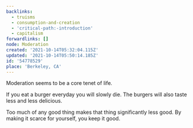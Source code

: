 ```yaml
---
backlinks:
  - truisms
  - consumption-and-creation
  - 'critical-path:-introduction'
  - capitalism
forwardlinks: []
node: Moderation
created: '2021-10-14T05:32:04.115Z'
updated: '2021-10-14T05:50:14.185Z'
id: '54778529'
place: 'Berkeley, CA'
---
```

Moderation seems to be a core tenet of life. 

If you eat a burger everyday you will slowly die. The burgers will also taste less and less delicious.

Too much of any good thing makes that thing significantly less good. By making it scarce for yourself, you keep it good. 

